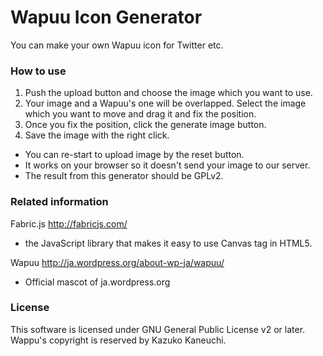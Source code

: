 Wapuu Icon Generator
=============================


You can make your own Wapuu icon for Twitter etc.


### How to use
1. Push the upload button and choose the image which you want to use.
2. Your image and a Wapuu's one will be overlapped. Select the image which you want to move and drag it and fix the position.
3. Once you fix the position, click the generate image button.
4. Save the image with the right click.

* You can re-start to upload image by the reset button.
* It works on your browser so it doesn't send your image to our server.
* The result from this generator should be GPLv2.
  

### Related information
Fabric.js <http://fabricjs.com/>
* the JavaScript library that makes it easy to use Canvas tag in HTML5.   
  
Wapuu <http://ja.wordpress.org/about-wp-ja/wapuu/>  
* Official mascot of ja.wordpress.org
  

### License
This software is licensed under GNU General Public License v2 or later.
Wappu's copyright is reserved by Kazuko Kaneuchi.

